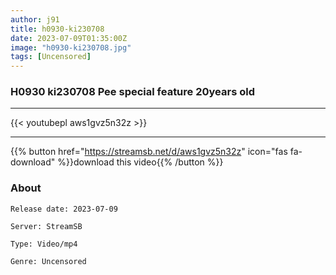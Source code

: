 ```yaml
---
author: j91
title: h0930-ki230708
date: 2023-07-09T01:35:00Z
image: "h0930-ki230708.jpg"
tags: [Uncensored]
---
```


### H0930 ki230708 Pee special feature 20years old
___

{{< youtubepl aws1gvz5n32z >}}
___

{{% button href="https://streamsb.net/d/aws1gvz5n32z" icon="fas fa-download" %}}download this video{{% /button %}}
### About

`Release date: 2023-07-09`

`Server: StreamSB`

`Type: Video/mp4`

`Genre:	Uncensored`